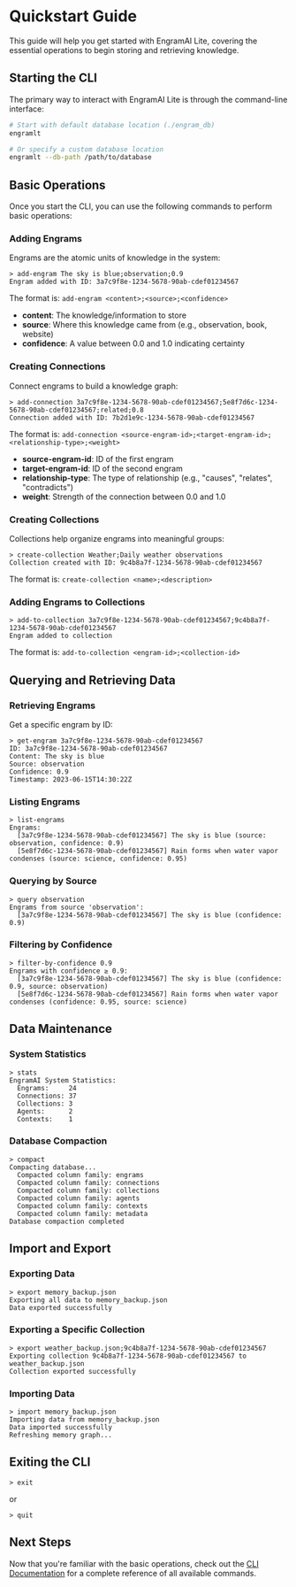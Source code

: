 # Quickstart Guide

This guide will help you get started with EngramAI Lite, covering the essential operations to begin storing and retrieving knowledge.

## Starting the CLI

The primary way to interact with EngramAI Lite is through the command-line interface:

```bash
# Start with default database location (./engram_db)
engramlt

# Or specify a custom database location
engramlt --db-path /path/to/database
```

## Basic Operations

Once you start the CLI, you can use the following commands to perform basic operations:

### Adding Engrams

Engrams are the atomic units of knowledge in the system:

```
> add-engram The sky is blue;observation;0.9
Engram added with ID: 3a7c9f8e-1234-5678-90ab-cdef01234567
```

The format is: `add-engram <content>;<source>;<confidence>`

- **content**: The knowledge/information to store
- **source**: Where this knowledge came from (e.g., observation, book, website)
- **confidence**: A value between 0.0 and 1.0 indicating certainty

### Creating Connections

Connect engrams to build a knowledge graph:

```
> add-connection 3a7c9f8e-1234-5678-90ab-cdef01234567;5e8f7d6c-1234-5678-90ab-cdef01234567;related;0.8
Connection added with ID: 7b2d1e9c-1234-5678-90ab-cdef01234567
```

The format is: `add-connection <source-engram-id>;<target-engram-id>;<relationship-type>;<weight>`

- **source-engram-id**: ID of the first engram
- **target-engram-id**: ID of the second engram
- **relationship-type**: The type of relationship (e.g., "causes", "relates", "contradicts")
- **weight**: Strength of the connection between 0.0 and 1.0

### Creating Collections

Collections help organize engrams into meaningful groups:

```
> create-collection Weather;Daily weather observations
Collection created with ID: 9c4b8a7f-1234-5678-90ab-cdef01234567
```

The format is: `create-collection <name>;<description>`

### Adding Engrams to Collections

```
> add-to-collection 3a7c9f8e-1234-5678-90ab-cdef01234567;9c4b8a7f-1234-5678-90ab-cdef01234567
Engram added to collection
```

The format is: `add-to-collection <engram-id>;<collection-id>`

## Querying and Retrieving Data

### Retrieving Engrams

Get a specific engram by ID:

```
> get-engram 3a7c9f8e-1234-5678-90ab-cdef01234567
ID: 3a7c9f8e-1234-5678-90ab-cdef01234567
Content: The sky is blue
Source: observation
Confidence: 0.9
Timestamp: 2023-06-15T14:30:22Z
```

### Listing Engrams

```
> list-engrams
Engrams:
  [3a7c9f8e-1234-5678-90ab-cdef01234567] The sky is blue (source: observation, confidence: 0.9)
  [5e8f7d6c-1234-5678-90ab-cdef01234567] Rain forms when water vapor condenses (source: science, confidence: 0.95)
```

### Querying by Source

```
> query observation
Engrams from source 'observation':
  [3a7c9f8e-1234-5678-90ab-cdef01234567] The sky is blue (confidence: 0.9)
```

### Filtering by Confidence

```
> filter-by-confidence 0.9
Engrams with confidence ≥ 0.9:
  [3a7c9f8e-1234-5678-90ab-cdef01234567] The sky is blue (confidence: 0.9, source: observation)
  [5e8f7d6c-1234-5678-90ab-cdef01234567] Rain forms when water vapor condenses (confidence: 0.95, source: science)
```

## Data Maintenance

### System Statistics

```
> stats
EngramAI System Statistics:
  Engrams:     24
  Connections: 37
  Collections: 3
  Agents:      2
  Contexts:    1
```

### Database Compaction

```
> compact
Compacting database...
  Compacted column family: engrams
  Compacted column family: connections
  Compacted column family: collections
  Compacted column family: agents
  Compacted column family: contexts
  Compacted column family: metadata
Database compaction completed
```

## Import and Export

### Exporting Data

```
> export memory_backup.json
Exporting all data to memory_backup.json
Data exported successfully
```

### Exporting a Specific Collection

```
> export weather_backup.json;9c4b8a7f-1234-5678-90ab-cdef01234567
Exporting collection 9c4b8a7f-1234-5678-90ab-cdef01234567 to weather_backup.json
Collection exported successfully
```

### Importing Data

```
> import memory_backup.json
Importing data from memory_backup.json
Data imported successfully
Refreshing memory graph...
```

## Exiting the CLI

```
> exit
```

or

```
> quit
```

## Next Steps

Now that you're familiar with the basic operations, check out the [CLI Documentation](../usage/cli.md) for a complete reference of all available commands.